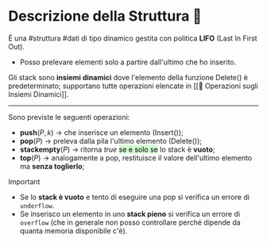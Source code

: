 # Descrizione della Struttura 📃
È una #struttura #dati di tipo dinamico gestita con politica **LIFO** (Last In First Out). 
- Posso prelevare elementi solo a partire dall'ultimo che ho inserito. 

Gli stack sono **insiemi dinamici** dove l'elemento della funzione Delete() è predeterminato; 
supportano tutte operazioni elencate in [[📐 Operazioni sugli Insiemi Dinamici]].
***
Sono previste le seguenti operazioni:
- **push**($P, k$) $\rightarrow$ che inserisce un elemento (Insert());
- **pop**($P$) $\rightarrow$ preleva dalla pila l'ultimo elemento (Delete());
- **stackempty**($P$) $\rightarrow$ ritorna $true$ <mark style="background: #BBFABBA6;">se e solo se</mark> lo stack è **vuoto**;
- **top**($P$) $\rightarrow$ analogamente a pop, restituisce il valore dell'ultimo elemento ma **senza toglierlo**;

>[!Important]
>- Se lo **stack è vuoto** e tento di eseguire una pop si verifica un errore di `underflow`.
>- Se inserisco un elemento in uno **stack pieno** si verifica un errore di `overflow` (che in generale non posso controllare perché dipende da quanta memoria disponibile c'è).